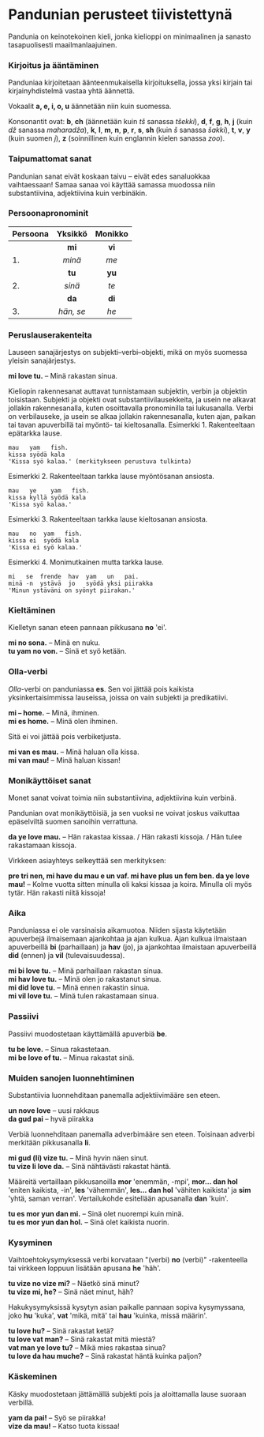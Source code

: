 # Pandunian perusteet tiivistettynä

Pandunia on keinotekoinen kieli, jonka kielioppi on minimaalinen ja sanasto tasapuolisesti maailmanlaajuinen.

### Kirjoitus ja ääntäminen

Panduniaa kirjoitetaan äänteenmukaisella kirjoituksella,
jossa yksi kirjain tai kirjainyhdistelmä vastaa yhtä äännettä.

Vokaalit **a, e, i, o, u** äännetään niin kuin suomessa.

Konsonantit ovat:
**b**,
**ch** (äännetään kuin _tš_ sanassa _tšekki_),
**d**,
**f**,
**g**,
**h**,
**j** (kuin _dž_ sanassa _maharadža_),
**k**,
**l**,
**m**,
**n**,
**p**,
**r**,
**s**,
**sh** (kuin _š_ sanassa _šakki_),
**t**,
**v**,
**y** (kuin suomen _j_),
**z** (soinnillinen kuin englannin kielen sanassa _zoo_).

### Taipumattomat sanat

Pandunian sanat eivät koskaan taivu
– eivät edes sanaluokkaa vaihtaessaan!
Samaa sanaa voi käyttää samassa muodossa niin substantiivina, adjektiivina kuin verbinäkin.

### Persoonapronominit

| Persoona | Yksikkö           | Monikko      |
|:---------|:-----------------:|:------------:|
|          | **mi**            | **vi**       |
| 1.       | _minä_            | _me_         |
|          | **tu**            | **yu**       |
| 2.       | _sinä_            | _te_         |
|          | **da**            | **di**       |
| 3.       | _hän, se_         | _he_         |

### Peruslauserakenteita

Lauseen sanajärjestys on subjekti–verbi–objekti,
mikä on myös suomessa yleisin sanajärjestys.

**mi love tu.**
– Minä rakastan sinua.

Kieliopin rakennesanat auttavat tunnistamaan subjektin, verbin ja objektin toisistaan.
Subjekti ja objekti ovat substantiivilausekkeita, ja usein ne alkavat jollakin rakennesanalla,
kuten osoittavalla pronominilla tai lukusanalla.
Verbi on verbilauseke, ja usein se alkaa jollakin rakennesanalla,
kuten ajan, paikan tai tavan apuverbillä tai myöntö- tai kieltosanalla.
Esimerkki 1. Rakenteeltaan epätarkka lause.

    mau   yam   fish.
    kissa syödä kala
    'Kissa syö kalaa.' (merkitykseen perustuva tulkinta)
    
Esimerkki 2. Rakenteeltaan tarkka lause myöntösanan ansiosta.

    mau   ye    yam   fish.
    kissa kyllä syödä kala
    'Kissa syö kalaa.'

Esimerkki 3. Rakenteeltaan tarkka lause kieltosanan ansiosta.

    mau   no  yam   fish.
    kissa ei  syödä kala
    'Kissa ei syö kalaa.'

Esimerkki 4. Monimutkainen mutta tarkka lause.

    mi   se  frende  hav  yam   un   pai.
    minä -n  ystävä  jo   syödä yksi piirakka
    'Minun ystäväni on syönyt piirakan.'


### Kieltäminen

Kielletyn sanan eteen pannaan pikkusana **no** 'ei'.

**mi no sona.**
– Minä en nuku.  
**tu yam no von.**
– Sinä et syö ketään.

### Olla-verbi

_Olla_-verbi on panduniassa
**es**.
Sen voi jättää pois kaikista yksinkertaisimmissa lauseissa,
joissa on vain subjekti ja predikatiivi.

**mi – home.**
– Minä, ihminen.  
**mi es home.**
– Minä olen ihminen.

Sitä ei voi jättää pois verbiketjusta.

**mi van es mau.**
– Minä haluan olla kissa.  
**mi van mau!**
– Minä haluan kissan!

### Monikäyttöiset sanat

Monet sanat voivat toimia niin substantiivina, adjektiivina kuin verbinä.

Pandunian ovat monikäyttöisiä, ja sen vuoksi ne voivat joskus vaikuttaa epäselviltä suomen sanoihin verrattuna.

**da ye love mau.**
– Hän rakastaa kissaa. / Hän rakasti kissoja. / Hän tulee rakastamaan kissoja.

Virkkeen asiayhteys selkeyttää sen merkityksen:

**pre tri nen, mi have du mau e un vaf. mi have plus un fem ben. da ye love mau!**
– Kolme vuotta sitten minulla oli kaksi kissaa ja koira. Minulla oli myös tytär. Hän rakasti niitä kissoja!

### Aika

Panduniassa ei ole varsinaisia aikamuotoa.
Niiden sijasta käytetään apuverbejä ilmaisemaan ajankohtaa ja ajan kulkua.
Ajan kulkua ilmaistaan apuverbeillä
**bi**
(parhaillaan) ja
**hav**
(jo), ja ajankohtaa ilmaistaan apuverbeillä
**did**
(ennen) ja
**vil**
(tulevaisuudessa).

**mi bi love tu.**
– Minä parhaillaan rakastan sinua.  
**mi hav love tu.**
– Minä olen jo rakastanut sinua.  
**mi did love tu.**
– Minä ennen rakastin sinua.  
**mi vil love tu.**
– Minä tulen rakastamaan sinua.

### Passiivi

Passiivi muodostetaan käyttämällä apuverbiä
**be**.

**tu be love.**
– Sinua rakastetaan.  
**mi be love of tu.**
– Minua rakastat sinä.

### Muiden sanojen luonnehtiminen

Substantiivia luonnehditaan panemalla adjektiivimääre sen eteen.

**un nove love**
– uusi rakkaus  
**da gud pai**
– hyvä piirakka

Verbiä luonnehditaan panemalla adverbimääre sen eteen.
Toisinaan adverbi merkitään pikkusanalla
**li**.

**mi gud (li) vize tu.**
– Minä hyvin näen sinut.  
**tu vize li love da.**
– Sinä nähtävästi rakastat häntä.

Määreitä vertaillaan pikkusanoilla
**mor**
'enemmän, -mpi',
**mor... dan hol**
'eniten kaikista, -in',
**les**
'vähemmän',
**les... dan hol**
'vähiten kaikista' ja
**sim**
'yhtä, saman verran'.
Vertailukohde esitellään apusanalla
**dan**
'kuin'.

**tu es mor yun dan mi.**
– Sinä olet nuorempi kuin minä.  
**tu es mor yun dan hol.**
– Sinä olet kaikista nuorin.

### Kysyminen

Vaihtoehtokysymyksessä verbi korvataan "(verbi) **no** (verbi)" -rakenteella tai virkkeen loppuun lisätään apusana
**he**
'häh'.

**tu vize no vize mi?**
– Näetkö sinä minut?  
**tu vize mi, he?**
– Sinä näet minut, häh?

Hakukysymyksissä kysytyn asian paikalle pannaan sopiva kysymyssana,
joko
**hu**
'kuka',
**vat**
'mikä, mitä' tai
**hau**
'kuinka, missä määrin'.

**tu love hu?**
– Sinä rakastat ketä?  
**tu love vat man?**
– Sinä rakastat mitä miestä?  
**vat man ye love tu?**
– Mikä mies rakastaa sinua?  
**tu love da hau muche?**
– Sinä rakastat häntä kuinka paljon?

### Käskeminen

Käsky muodostetaan jättämällä subjekti pois ja aloittamalla lause suoraan verbillä.

**yam da pai!**
– Syö se piirakka!  
**vize da mau!**
– Katso tuota kissaa!
